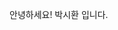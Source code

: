 안녕하세요! 박시환 입니다.

<!---
psh4204/psh4204 is a ✨ special ✨ repository because its `README.md` (this file) appears on your GitHub profile.
You can click the Preview link to take a look at your changes.
--->
